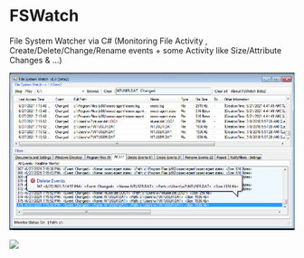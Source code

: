 # FSWatch
File System Watcher via C# (Monitoring File Activity , Create/Delete/Change/Rename events + some Activity like Size/Attribute Changes &amp; ...)

![](https://github.com/DamonMohammadbagher/FSWatch/blob/main/Pic/FSWatch.png)


<p><a href="https://hits.seeyoufarm.com"><img src="https://hits.seeyoufarm.com/api/count/incr/badge.svg?url=https://github.com/DamonMohammadbagher/FSWatch"/></a></p>

